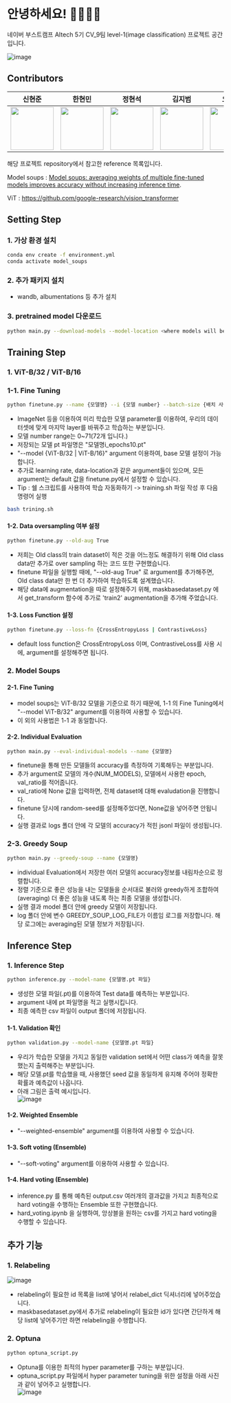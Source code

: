 # 안녕하세요! 👨‍👨‍👦‍👦

네이버 부스트캠프 AItech 5기 CV_9팀 level-1(image classification) 프로젝트 공간입니다.

![image](https://user-images.githubusercontent.com/72616557/228166051-e8197cb8-0025-485d-becc-cba4a5c257fd.png)



## Contributors

|신현준 |                                                  한현민|정현석 |                                                  김지범|오유림|
|:--------------------------------------------------------------------------------------------------------------------------------------------------------------------:|:-------------------------------------------------------------------------------------------------------------------------------------------------------------------:|:------------------------------------------------------------------------------------------------------------------------------------------------------------------:|:----------------------------------------------------------------------------------------------------------------------------------------------------------------------:|:----------------------------------------------------------------------------------------------------------------------------------------------------------------------:|
| [<img src="https://avatars.githubusercontent.com/u/113486402?s=400&v=4" alt="" style="width:100px;100px;">](https://github.com/june95) <br/> | [<img src="https://avatars.githubusercontent.com/u/33598545?s=400&u=d0aaa9e96fd2fa1d0c1aa034d8e9e2c8daf96473&v=4" alt="" style="width:100px;100px;">](https://github.com/Hyunmin-H) <br/> | [<img src="https://avatars.githubusercontent.com/u/72616557?v=4" alt="" style="width:100px;100px;">](https://github.com/hyuns66) <br/> | [<img src="https://avatars.githubusercontent.com/u/91449518?v=4" alt="" style="width:100px;100px;">](https://github.com/jibeomkim7) <br/> |[<img src="https://avatars.githubusercontent.com/u/63313306?s=400&u=094cba544d8029b4f93aa191d036a109d6265fa8&v=4" alt="" style="width:100px;100px;">](https://github.com/jennifer060697) <br/> |


해당 프로젝트 repository에서 참고한 reference 목록입니다.

Model soups : [Model soups: averaging weights of multiple fine-tuned models improves accuracy without increasing inference time](https://arxiv.org/abs/2203.05482).

ViT : https://github.com/google-research/vision_transformer

  
## Setting Step
### 1. 가상 환경 설치  
```bash
conda env create -f environment.yml
conda activate model_soups
```
### 2. 추가 패키지 설치
- wandb, albumentations 등 추가 설치  
### 3. pretrained model 다운로드  
```bash
python main.py --download-models --model-location <where models will be stored>  
```
  
## Training Step  
### 1. ViT-B/32 / ViT-B/16
### 1-1. Fine Tuning
```bash
python finetune.py --name {모델명} --i {모델 number} --batch-size {배치 사이즈(ex:256)} --epochs {에폭 수(ex:10)} --random-seed {시드 설정}
```
- ImageNet 등을 이용하여 미리 학습한 모델 parameter를 이용하여, 우리의 데이터셋에 맞게 마지막 layer를 바꿔주고 학습하는 부분입니다.
- 모델 number range는 0~71(72개 입니다.)  
- 저장되는 모델 pt 파일명은 "모델명i_epochs10.pt"
- "--model {ViT-B/32 | ViT-B/16}" argument 이용하여, base 모델 설정이 가능합니다.
- 추가로 learning rate, data-location과 같은 argument들이 있으며, 모든 argument는 default 값을 finetune.py에서 설정할 수 있습니다.
- Tip : 쉘 스크립트를 사용하여 학습 자동화하기 -> training.sh 파일 작성 후 다음 명령어 실행
```bash
bash trining.sh
``` 
#### 1-2. Data oversampling 여부 설정
```bash  
python finetune.py --old-aug True
```  
- 저희는 Old class의 train dataset이 적은 것을 어느정도 해결하기 위해 Old class data만 추가로 over sampling 하는 코드 또한 구현했습니다.  
- finetune 파일을 실행할 때에, "--old-aug True" 로 argument를 추가해주면, Old class data만 한 번 더 추가하여 학습하도록 설계했습니다.
- 해당 data에 augmentation을 따로 설정해주기 위해, maskbasedataset.py 에서 get_transform 함수에 추가로 'train2' augmentation을 추가해 주었습니다.
#### 1-3. Loss Function 설정
```bash
python finetune.py --loss-fn {CrossEntropyLoss | ContrastiveLoss}
```  
- default loss function은 CrossEntropyLoss 이며, ContrastiveLoss를 사용 시에, argument를 설정해주면 됩니다.


### 2. Model Soups
#### 2-1. Fine Tuning
- model soups는 ViT-B/32 모델을 기준으로 하기 때문에, 1-1 의 Fine Tuning에서 "--model ViT-B/32" argument를 이용하여 사용할 수 있습니다.
- 이 외의 사용법은 1-1 과 동일합니다.

#### 2-2. Individual Evaluation  
```bash
python main.py --eval-individual-models --name {모델명}
```
- finetune을 통해 만든 모델들의 accuracy를 측정하여 기록해두는 부분입니다.
- 추가 argument로 모델의 개수(NUM_MODELS), 모델에서 사용한 epoch, val_ratio를 적어줍니다.
- val_ratio에 None 값을 입력하면, 전체 dataset에 대해 evaludation을 진행합니다. 
- finetune 당시에 random-seed를 설정해주었다면, None값을 넣어주면 안됩니다.
- 실행 결과로 logs 폴더 안에 각 모델의 accuracy가 적힌 jsonl 파일이 생성됩니다. 

### 2-3. Greedy Soup
```bash
python main.py --greedy-soup --name {모델명}
```  
- individual Evaluation에서 저장한 여러 모델의 accuracy정보를 내림차순으로 정렬합니다.  
- 정렬 기준으로 좋은 성능을 내는 모델들을 순서대로 불러와 greedy하게 조합하여(averaging) 더 좋은 성능을 내도록 하는 최종 모델을 생성합니다.
- 실행 결과 model 폴더 안에 greedy 모델이 저장됩니다.
- log 폴더 안에 변수 GREEDY_SOUP_LOG_FILE가 이름임 로그를 저장합니다. 해당 로그에는 averaging된 모델 정보가 저장됩니다.


## Inference Step
### 1. Inference Step
```bash
python inference.py --model-name {모델명.pt 파일}
```
- 생성한 모델 파일(.pt)를 이용하여 Test data를 예측하는 부분입니다.  
- argument 내에 pt 파일명을 적고 실행시킵니다.   
- 최종 예측한 csv 파일이 output 폴더에 저장됩니다. 

#### 1-1. Validation 확인
```bash
python validation.py --model-name {모델명.pt 파일}
```
- 우리가 학습한 모델을 가지고 동일한 validation set에서 어떤 class가 예측을 잘못했는지 출력해주는 부분입니다.
- 해당 모델.pt를 학습했을 때, 사용했던 seed 값을 동일하게 유지해 주어야 정확한 확률과 예측값이 나옵니다.
- 아래 그림은 출력 예시입니다.   
![image](https://user-images.githubusercontent.com/113486402/234260857-a5175967-8a7c-4c0b-bcfd-a63f7fb1559c.png)

#### 1-2. Weighted Ensemble  
- "--weighted-ensemble" argument를 이용하여 사용할 수 있습니다.
#### 1-3. Soft voting (Ensemble)  
- "--soft-voting" argument를 이용하여 사용할 수 있습니다. 
#### 1-4. Hard voting (Ensemble)
- inference.py 를 통해 예측된 output.csv 여러개의 결과값을 가지고 최종적으로 hard voting을 수행하는 Ensemble 또한 구현했습니다.  
- hard_voting.ipynb 을 실행하여, 앙상블을 원하는 csv를 가지고 hard voting을 수행할 수 있습니다. 
  
## 추가 기능
### 1. Relabeling  
![image](https://user-images.githubusercontent.com/113486402/233954582-70a43065-7586-483e-abf5-707e744eebb3.png)  
- relabeling이 필요한 id 목록을 list에 넣어서 relabel_dict 딕셔너리에 넣어주었습니다.
- maskbasedataset.py에서 추가로 relabeling이 필요한 id가 있다면 간단하게 해당 list에 넣어주기만 하면 relabeling을 수행합니다.  

### 2. Optuna  
```bash
python optuna_script.py
```
- Optuna를 이용한 최적의 hyper parameter를 구하는 부분입니다.
- optuna_script.py 파일에서 hyper parameter tuning을 위한 설정을 아래 사진과 같이 넣어주고 실행합니다.  
![image](https://user-images.githubusercontent.com/113486402/234262185-8e5d8a25-e28b-453f-934c-36e326fb6d0a.png)

